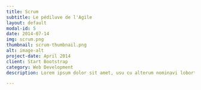 ```yaml
---
title: Scrum
subtitle: Le pédiluve de l'Agile
layout: default
modal-id: 5
date: 2014-07-14
img: scrum.png
thumbnail: scrum-thumbnail.png
alt: image-alt
project-date: April 2014
client: Start Bootstrap
category: Web Development
description: Lorem ipsum dolor sit amet, usu cu alterum nominavi lobortis. At duo novum diceret. Tantas apeirian vix et, usu sanctus postulant inciderint ut, populo diceret necessitatibus in vim. Cu eum dicam feugiat noluisse.

---
```

